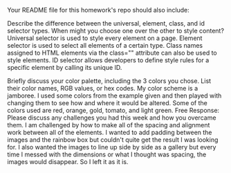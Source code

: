Your README file for this homework's repo should also include:

Describe the difference between the universal, element, class, and id selector types. When might you choose one over the other to style content?
Universal selector is used to style every element on a page.
Element selector is used to select all elements of a certain type.
Class names assigned to HTML elements via the class="" attribute can also be used to style elements.
ID selector allows developers to define style rules for a specific element by calling its unique ID.

Briefly discuss your color palette, including the 3 colors you chose. List their color names, RGB values, or hex codes.
My color scheme is a jamboree. I used some colors from the example given and then played with changing them to see how and where it would be altered. Some of the colors used are red, orange, gold, tomato, and light green.
Free Response: Please discuss any challenges you had this week and how you overcame them.
I am challenged by how to make all of the spacing and alignment work between all of the elements. I wanted to add padding between the images and the rainbow box but couldn't quite get the result I was looking for. I also wanted the images to line up side by side as a gallery but every time I messed with the dimensions or what I thought was spacing, the images would disappear. So I left it as it is. 
